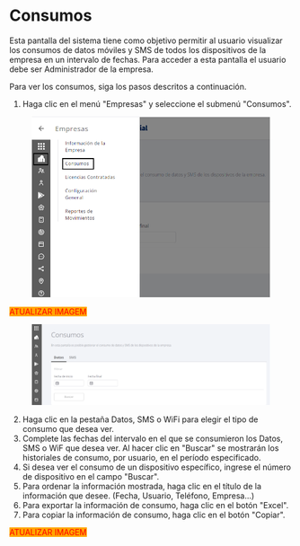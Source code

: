 # Consumos

Esta pantalla del sistema tiene como objetivo permitir al usuario visualizar los consumos de datos móviles y SMS de todos los dispositivos de la empresa en un intervalo de fechas. Para acceder a esta pantalla el usuario debe ser Administrador de la empresa.

Para ver los consumos, siga los pasos descritos a continuación.

1. Haga clic en el menú "Empresas" y seleccione el submenú "Consumos".

<figure><img src="../../.gitbook/assets/Captura de tela 2023-11-06 171133.png" alt="" width="563"><figcaption></figcaption></figure>

<mark style="color:red;background-color:orange;">ATUALIZAR IMAGEM</mark>

<figure><img src="../../.gitbook/assets/image (43).png" alt=""><figcaption></figcaption></figure>

2. Haga clic en la pestaña Datos, SMS o WiFi para elegir el tipo de consumo que desea ver.
3. Complete las fechas del intervalo en el que se consumieron los Datos, SMS o WiF que desea ver. Al hacer clic en "Buscar" se mostrarán los historiales de consumo, por usuario, en el período especificado.
4. Si desea ver el consumo de un dispositivo específico, ingrese el número de dispositivo en el campo "Buscar".
5. Para ordenar la información mostrada, haga clic en el título de la información que desee. (Fecha, Usuario, Teléfono, Empresa...)
6. Para exportar la información de consumo, haga clic en el botón "Excel".
7. Para copiar la información de consumo, haga clic en el botón "Copiar".

<mark style="color:red;background-color:orange;">ATUALIZAR IMAGEM</mark>
